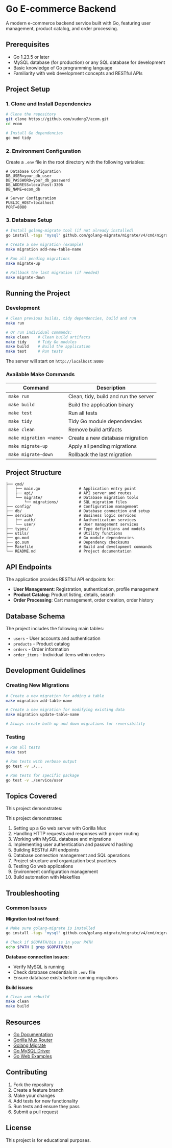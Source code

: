 # Go E-commerce Backend

A modern e-commerce backend service built with Go, featuring user management, product catalog, and order processing.

## Prerequisites

- Go 1.23.5 or later
- MySQL database (for production) or any SQL database for development
- Basic knowledge of Go programming language
- Familiarity with web development concepts and RESTful APIs

## Project Setup

### 1. Clone and Install Dependencies

```bash
# Clone the repository
git clone https://github.com/xudong7/ecom.git
cd ecom

# Install Go dependencies
go mod tidy
```

### 2. Environment Configuration

Create a `.env` file in the root directory with the following variables:

```env
# Database Configuration
DB_USER=your_db_user
DB_PASSWORD=your_db_password
DB_ADDRESS=localhost:3306
DB_NAME=ecom_db

# Server Configuration
PUBLIC_HOST=localhost
PORT=8080
```

### 3. Database Setup

```bash
# Install golang-migrate tool (if not already installed)
go install -tags 'mysql' github.com/golang-migrate/migrate/v4/cmd/migrate@latest

# Create a new migration (example)
make migration add-new-table-name

# Run all pending migrations
make migrate-up

# Rollback the last migration (if needed)
make migrate-down
```

## Running the Project

### Development

```bash
# Clean previous builds, tidy dependencies, build and run
make run

# Or run individual commands:
make clean    # Clean build artifacts
make tidy     # Tidy Go modules
make build    # Build the application
make test     # Run tests
```

The server will start on `http://localhost:8080`

### Available Make Commands

| Command | Description |
|---------|-------------|
| `make run` | Clean, tidy, build and run the server |
| `make build` | Build the application binary |
| `make test` | Run all tests |
| `make tidy` | Tidy Go module dependencies |
| `make clean` | Remove build artifacts |
| `make migration <name>` | Create a new database migration |
| `make migrate-up` | Apply all pending migrations |
| `make migrate-down` | Rollback the last migration |

## Project Structure

```
├── cmd/
│   ├── main.go                 # Application entry point
│   ├── api/                    # API server and routes
│   └── migrate/                # Database migration tools
│       └── migrations/         # SQL migration files
├── config/                     # Configuration management
├── db/                         # Database connection and setup
├── service/                    # Business logic services
│   ├── auth/                   # Authentication services
│   └── user/                   # User management services
├── types/                      # Type definitions and models
├── utils/                      # Utility functions
├── go.mod                      # Go module dependencies
├── go.sum                      # Dependency checksums
├── Makefile                    # Build and development commands
└── README.md                   # Project documentation
```

## API Endpoints

The application provides RESTful API endpoints for:

- **User Management**: Registration, authentication, profile management
- **Product Catalog**: Product listing, details, search
- **Order Processing**: Cart management, order creation, order history

## Database Schema

The project includes the following main tables:

- `users` - User accounts and authentication
- `products` - Product catalog
- `orders` - Order information
- `order_items` - Individual items within orders

## Development Guidelines

### Creating New Migrations

```bash
# Create a new migration for adding a table
make migration add-table-name

# Create a new migration for modifying existing data
make migration update-table-name

# Always create both up and down migrations for reversibility
```

### Testing

```bash
# Run all tests
make test

# Run tests with verbose output
go test -v ./...

# Run tests for specific package
go test -v ./service/user
```

## Topics Covered

This project demonstrates:

This project demonstrates:

1. Setting up a Go web server with Gorilla Mux
2. Handling HTTP requests and responses with proper routing
3. Working with MySQL database and migrations
4. Implementing user authentication and password hashing
5. Building RESTful API endpoints
6. Database connection management and SQL operations
7. Project structure and organization best practices
8. Testing Go web applications
9. Environment configuration management
10. Build automation with Makefiles

## Troubleshooting

### Common Issues

**Migration tool not found:**

```bash
# Make sure golang-migrate is installed
go install -tags 'mysql' github.com/golang-migrate/migrate/v4/cmd/migrate@latest

# Check if $GOPATH/bin is in your PATH
echo $PATH | grep $GOPATH/bin
```

**Database connection issues:**

- Verify MySQL is running
- Check database credentials in `.env` file
- Ensure database exists before running migrations

**Build issues:**

```bash
# Clean and rebuild
make clean
make build
```

## Resources

- [Go Documentation](https://golang.org/doc/)
- [Gorilla Mux Router](https://github.com/gorilla/mux)
- [Golang Migrate](https://github.com/golang-migrate/migrate)
- [Go MySQL Driver](https://github.com/go-sql-driver/mysql)
- [Go Web Examples](https://gowebexamples.com/)

## Contributing

1. Fork the repository
2. Create a feature branch
3. Make your changes
4. Add tests for new functionality
5. Run tests and ensure they pass
6. Submit a pull request

## License

This project is for educational purposes.
